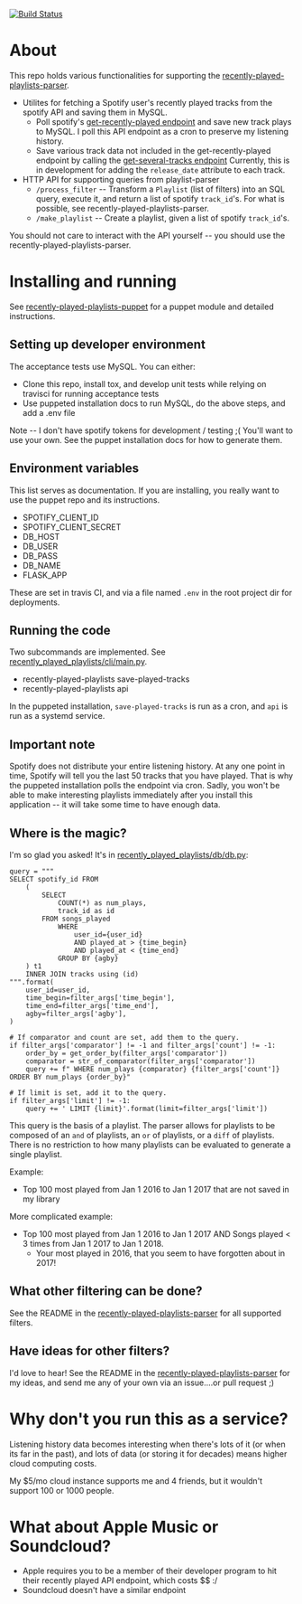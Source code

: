 [![Build Status](https://travis-ci.org/ndelnano/recently-played-playlists.svg?branch=master)](https://travis-ci.org/ndelnano/recently-played-playlists)

# About
This repo holds various functionalities for supporting the [recently-played-playlists-parser](https://github.com/ndelnano/recently-played-playlists-parser).
- Utilites for fetching a Spotify user's recently played tracks from the spotify API and saving them in MySQL.
  - Poll spotify's [get-recently-played endpoint](https://developer.spotify.com/documentation/web-api/reference/player/get-recently-played/) and save new track plays to MySQL. I poll this API endpoint as a cron to preserve my listening history.
  - Save various track data not included in the get-recently-played endpoint by calling the [get-several-tracks endpoint](https://developer.spotify.com/documentation/web-api/reference/tracks/get-several-tracks/) Currently, this is in development for adding the `release_date` attribute to each track.
- HTTP API for supporting queries from playlist-parser
  - `/process_filter` -- Transform a `Playlist` (list of filters) into an SQL query, execute it, and return a list of spotify `track_id`'s. For what is possible, see recently-played-playlists-parser.
  - `/make_playlist` -- Create a playlist, given a list of spotify `track_id`'s.

You should not care to interact with the API yourself -- you should use the recently-played-playlists-parser.

# Installing and running
See [recently-played-playlists-puppet](https://github.com/ndelnano/recently-played-playlists-puppet) for a puppet module and detailed instructions.

## Setting up developer environment
The acceptance tests use MySQL. You can either:
- Clone this repo, install tox, and develop unit tests while relying on travisci for running acceptance tests
- Use puppeted installation docs to run MySQL, do the above steps, and add a .env file

Note -- I don't have spotify tokens for development / testing ;( You'll want to use your own. See the puppet installation docs for how to generate them.

## Environment variables
This list serves as documentation. If you are installing, you really want to use the puppet repo and its instructions.

- SPOTIFY_CLIENT_ID
- SPOTIFY_CLIENT_SECRET
- DB_HOST
- DB_USER
- DB_PASS
- DB_NAME
- FLASK_APP

These are set in travis CI, and via a file named `.env` in the root project dir for deployments.

## Running the code
Two subcommands are implemented. See [recently_played_playlists/cli/main.py](https://github.com/ndelnano/recently-played-playlists/blob/master/recently_played_playlists/cli/main.py).
- recently-played-playlists save-played-tracks
- recently-played-playlists api

In the puppeted installation, `save-played-tracks` is run as a cron, and `api` is run as a systemd service.

## Important note
Spotify does not distribute your entire listening history. At any one point in time, Spotify will tell you the last 50 tracks that you have played. That is why the puppeted installation polls the endpoint via cron. Sadly, you won't be able to make interesting playlists immediately after you install this application -- it will take some time to have enough data.

## Where is the magic?
I'm so glad you asked! It's in [recently_played_playlists/db/db.py](https://github.com/ndelnano/recently-played-playlists/blob/master/recently_played_playlists/db/db.py):
```
query = """
SELECT spotify_id FROM
    (
        SELECT
            COUNT(*) as num_plays,
            track_id as id
        FROM songs_played
            WHERE
                user_id={user_id}
                AND played_at > {time_begin}
                AND played_at < {time_end}
            GROUP BY {agby}
    ) t1
    INNER JOIN tracks using (id)
""".format(
    user_id=user_id,
    time_begin=filter_args['time_begin'],
    time_end=filter_args['time_end'],
    agby=filter_args['agby'],
)

# If comparator and count are set, add them to the query.
if filter_args['comparator'] != -1 and filter_args['count'] != -1:
    order_by = get_order_by(filter_args['comparator'])
    comparator = str_of_comparator(filter_args['comparator'])
    query += f" WHERE num_plays {comparator} {filter_args['count']} ORDER BY num_plays {order_by}"

# If limit is set, add it to the query.
if filter_args['limit'] != -1:
    query += ' LIMIT {limit}'.format(limit=filter_args['limit'])

```
This query is the basis of a playlist. The parser allows for playlists to be composed of an `and` of playlists, an `or` of playlists, or a `diff` of playlists. There is no restriction to how many playlists can be evaluated to generate a single playlist.

Example: 
- Top 100 most played from Jan 1 2016 to Jan 1 2017 that are not saved in my library

More complicated example:
- Top 100 most played from Jan 1 2016 to Jan 1 2017 AND Songs played < 3 times from Jan 1 2017 to Jan 1 2018.
  - Your most played in 2016, that you seem to have forgotten about in 2017!

## What other filtering can be done?
See the README in the [recently-played-playlists-parser](https://github.com/ndelnano/recently-played-playlists-parser) for all supported filters.

## Have ideas for other filters?
I'd love to hear! See the README in the [recently-played-playlists-parser](https://github.com/ndelnano/recently-played-playlists-parser) for my ideas, and send me any of your own via an issue....or pull request ;)

# Why don't you run this as a service?
Listening history data becomes interesting when there's lots of it (or when its far in the past), and lots of data (or storing it for decades) means higher cloud computing costs. 

My $5/mo cloud instance supports me and 4 friends, but it wouldn't support 100 or 1000 people.

# What about Apple Music or Soundcloud?
- Apple requires you to be a member of their developer program to hit their recently played API endpoint, which costs $$ :/
- Soundcloud doesn't have a similar endpoint
